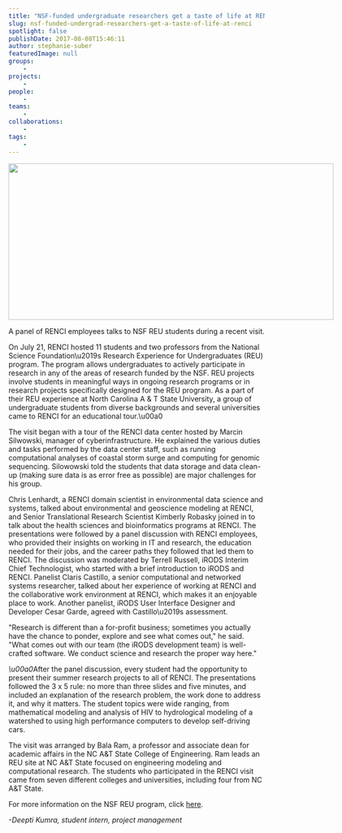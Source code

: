 ```yaml
---
title: "NSF-funded undergraduate researchers get a taste of life at RENCI"
slug: nsf-funded-undergrad-researchers-get-a-taste-of-life-at-renci
spotlight: false
publishDate: 2017-08-08T15:46:11
author: stephanie-suber
featuredImage: null
groups:
    - 
projects:
    - 
people:
    - 
teams: 
    - 
collaborations:
    - 
tags:
    - 
---
```

<div id="attachment_16634" class="wp-caption aligncenter" style="width: 640px"><a href="https://renci.org/wp-content/uploads/2017/08/REU-12-Panel-1.jpg"  rel="lightbox[roadtrip]"><img class="wp-image-16634 size-large" src="https://renci.org/wp-content/uploads/2017/08/REU-12-Panel-1-1024x493.jpg" alt="" width="640" height="308" srcset="https://renci.org/wp-content/uploads/2017/08/REU-12-Panel-1-1024x493.jpg 1024w, https://renci.org/wp-content/uploads/2017/08/REU-12-Panel-1-300x144.jpg 300w, https://renci.org/wp-content/uploads/2017/08/REU-12-Panel-1-768x369.jpg 768w, https://renci.org/wp-content/uploads/2017/08/REU-12-Panel-1-640x308.jpg 640w" sizes="(max-width: 640px) 100vw, 640px" /></a></p>
<p class="wp-caption-text">A panel of RENCI employees talks to NSF REU students during a recent visit.</p>
</div>
<p>On July 21, RENCI hosted 11 students and two professors from the National Science Foundation\u2019s Research Experience for Undergraduates (REU) program. The program allows undergraduates to actively participate in research in any of the areas of research funded by the NSF. REU projects involve students in meaningful ways in ongoing research programs or in research projects specifically designed for the REU program. As a part of their REU experience at North Carolina A &amp; T State University, a group of undergraduate students from diverse backgrounds and several universities came to RENCI for an educational tour.\u00a0<!--more--></p>
<p>The visit began with a tour of the RENCI data center hosted by Marcin Silwowski, manager of cyberinfrastructure. He explained the various duties and tasks performed by the data center staff, such as running computational analyses of coastal storm surge and computing for genomic sequencing. Silowowski told the students that data storage and data clean-up (making sure data is as error free as possible) are major challenges for his group.</p>
<p>Chris Lenhardt, a RENCI domain scientist in environmental data science and systems, talked about environmental and geoscience modeling at RENCI, and Senior Translational Research Scientist Kimberly Robasky joined in to talk about the health sciences and bioinformatics programs at RENCI. The presentations were followed by a panel discussion with RENCI employees, who provided their insights on working in IT and research, the education needed for their jobs, and the career paths they followed that led them to RENCI. The discussion was moderated by Terrell Russell, iRODS Interim Chief Technologist, who started with a brief introduction to iRODS and RENCI. Panelist Claris Castillo, a senior computational and networked systems researcher, talked about her experience of working at RENCI and the collaborative work environment at RENCI, which makes it an enjoyable place to work. Another panelist, iRODS User Interface Designer and Developer Cesar Garde, agreed with Castillo\u2019s assessment.</p>
<p>"Research is different than a for-profit business; sometimes you actually have the chance to ponder, explore and see what comes out," he said. "What comes out with our team (the iRODS development team) is well-crafted software. We conduct science and research the proper way here."</p>
<p><em>\u00a0</em>After the panel discussion, every student had the opportunity to present their summer research projects to all of RENCI. The presentations followed the 3 x 5 rule: no more than three slides and five minutes, and included an explanation of the research problem, the work done to address it, and why it matters. The student topics were wide ranging, from mathematical modeling and analysis of HIV to hydrological modeling of a watershed to using high performance computers to develop self-driving cars.</p>
<p>The visit was arranged by Bala Ram, a professor and associate dean for academic affairs in the NC A&amp;T State College of Engineering. Ram leads an REU site at NC A&amp;T State focused on engineering modeling and computational research. The students who participated in the RENCI visit came from seven different colleges and universities, including four from NC A&amp;T State.</p>
<p>For more information on the NSF REU program, click <a href="https://www.nsf.gov/funding/pgm_summ.jsp?pims_id=5517">here</a>.</p>
<p><em>-Deepti Kumra, student intern, project management </em></p>
<p>&nbsp;</p>
<!-- AddThis Advanced Settings generic via filter on the_content --><!-- AddThis Share Buttons generic via filter on the_content -->
